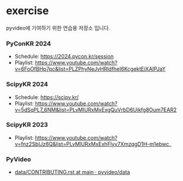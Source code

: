 # exercise
pyvideo에 기여하기 위한 연습용 저장소 입니다.

### PyConKR 2024
* Schedule: https://2024.pycon.kr/session
* Playlist: https://www.youtube.com/watch?v=6FoOfBHp7pc&list=PLZPhyNeJvHRldfheI6KcgektEiXAIPJaY 

### ScipyKR 2024
* Schedule: https://scipy.kr/
* Playlist: https://www.youtube.com/watch?v=5dSqPL7_6NM&list=PLvMlURxMxExgQuVrbD6Uikfg8Oum7EAR2

### ScipyKR 2023
* Playlist: https://www.youtube.com/watch?v=fnz2SbIJz6Q&list=PLvMlURxMxExhFlyv7XmzqgD1H-m1ebwc_

### PyVideo
* [data/CONTRIBUTING.rst at main · pyvideo/data](https://github.com/pyvideo/data/blob/main/CONTRIBUTING.rst)
